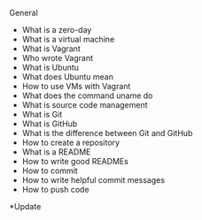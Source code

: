 General
* What is a zero-day
* What is a virtual machine
* What is Vagrant
* Who wrote Vagrant
* What is Ubuntu
* What does Ubuntu mean
* How to use VMs with Vagrant
* What does the command uname do
* What is source code management
* What is Git
* What is GitHub
* What is the difference between Git and GitHub
* How to create a repository
* What is a README
* How to write good READMEs
* How to commit
* How to write helpful commit messages
* How to push code

*Update
